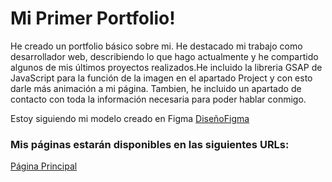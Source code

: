 # Mi Primer Portfolio!
He creado un portfolio básico sobre mi. He destacado mi trabajo como desarrollador web, describiendo lo que hago actualmente y he compartido algunos de mis últimos proyectos realizados.He incluido la libreria GSAP de JavaScript para la función de la imagen en el apartado Project y con esto darle más animación a mi página. Tambien, he incluido un apartado de contacto con toda la información necesaria para poder hablar conmigo.

Estoy siguiendo mi modelo creado en Figma [DiseñoFigma](https://www.figma.com/design/GK3nkgpT32MpsfbDYWEYVs/MiPortfolio?node-id=1435-2&t=w92qBIF7URI3Fz4O-1)


### Mis páginas estarán disponibles en las siguientes URLs:

[Página Principal](https://dmelero1.github.io/portfolioGHPages/)
